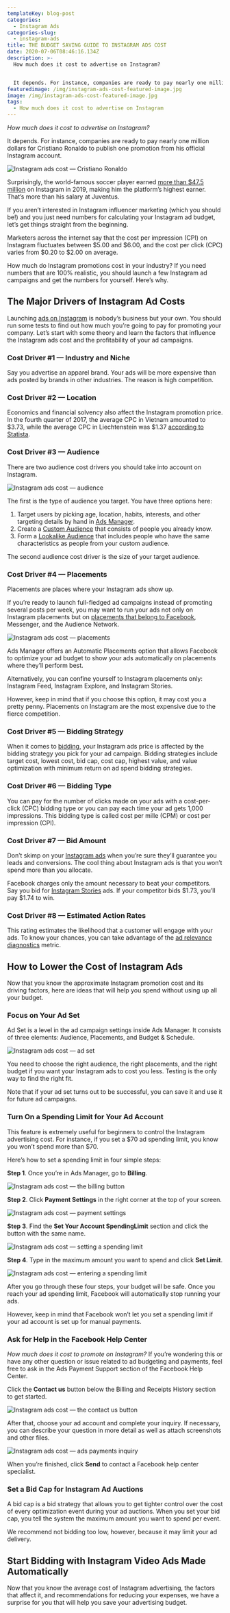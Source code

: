 ```yaml
---
templateKey: blog-post
categories:
  - Instagram Ads
categories-slug:
  - instagram-ads
title: THE BUDGET SAVING GUIDE TO INSTAGRAM ADS COST
date: 2020-07-06T08:46:16.134Z
description: >-
  How much does it cost to advertise on Instagram?


  It depends. For instance, companies are ready to pay nearly one million dollars for Cristiano Ronaldo to publish one promotion from his official Instagram account.
featuredimage: /img/instagram-ads-cost-featured-image.jpg
image: /img/instagram-ads-cost-featured-image.jpg
tags:
  - How much does it cost to advertise on Instagram
---
```

<!--StartFragment-->

*How much does it cost to advertise on Instagram?*

It depends. For instance, companies are ready to pay nearly one million dollars for Cristiano Ronaldo to publish one promotion from his official Instagram account.

![Instagram ads cost — Cristiano Ronaldo](https://softcube.com/wp-content/uploads/2020/04/instagram-ads-cost-chistiano-ronaldo.jpg)

Surprisingly, the world-famous soccer player earned [more than $47.5 million](https://www.statista.com/chart/19728/cristiano-ronaldo-makes-more-from-instagram-than-soccer/) on Instagram in 2019, making him the platform’s highest earner. That’s more than his salary at Juventus.

If you aren’t interested in Instagram influencer marketing (which you should be!) and you just need numbers for calculating your Instagram ad budget, let’s get things straight from the beginning.

Marketers across the internet say that the cost per impression (CPI) on Instagram fluctuates between $5.00 and $6.00, and the cost per click (CPC) varies from $0.20 to $2.00 on average.

How much do Instagram promotions cost in your industry? If you need numbers that are 100% realistic, you should launch a few Instagram ad campaigns and get the numbers for yourself. Here’s why.

## The Major Drivers of Instagram Ad Costs

Launching [ads on Instagram](https://softcube.com/instagram-ad-formats-basics-and-recommendations/) is nobody’s business but your own. You should run some tests to find out how much you’re going to pay for promoting your company. Let’s start with some theory and learn the factors that influence the Instagram ads cost and the profitability of your ad campaigns.

### Cost Driver #1 — Industry and Niche

Say you advertise an apparel brand. Your ads will be more expensive than ads posted by brands in other industries. The reason is high competition.

### Cost Driver #2 — Location

Economics and financial solvency also affect the Instagram promotion price. In the fourth quarter of 2017, the average CPC in Vietnam amounted to $3.73, while the average CPC in Liechtenstein was $1.37 [according to Statista](http://statista.com/statistics/872579/cost-per-click-on-instagram-countries/).

### Cost Driver #3 — Audience

There are two audience cost drivers you should take into account on Instagram.

![Instagram ads cost — audience](https://softcube.com/wp-content/uploads/2020/04/instagram-ads-cost-audience.jpg)

The first is the type of audience you target. You have three options here:

1. Target users by picking age, location, habits, interests, and other targeting details by hand in [Ads Manager](https://softcube.com/tips-and-tricks-for-facebook-ads-manager/).
2. Create a [Custom Audience](https://softcube.com/guide-to-facebook-custom-audiences/) that consists of people you already know.
3. Form a [Lookalike Audience](https://softcube.com/how-to-use-facebook-lookalike-audiences/) that includes people who have the same characteristics as people from your custom audience.

The second audience cost driver is the size of your target audience.

### Cost Driver #4 — Placements

Placements are places where your Instagram ads show up.

If you’re ready to launch full-fledged ad campaigns instead of promoting several posts per week, you may want to run your ads not only on Instagram placements but on [placements that belong to Facebook](https://softcube.com/how-to-place-ads-on-facebook-ad-placements/), Messenger, and the Audience Network.

![Instagram ads cost — placements](https://softcube.com/wp-content/uploads/2020/04/instagram-ads-cost-placements.jpg)

Ads Manager offers an Automatic Placements option that allows Facebook to optimize your ad budget to show your ads automatically on placements where they’ll perform best.

Alternatively, you can confine yourself to Instagram placements only: Instagram Feed, Instagram Explore, and Instagram Stories.

However, keep in mind that if you choose this option, it may cost you a pretty penny. Placements on Instagram are the most expensive due to the fierce competition.

### Cost Driver #5 — Bidding Strategy

When it comes to [bidding](https://softcube.com/how-to-become-the-winner-in-facebook-bidding/), your Instagram ads price is affected by the bidding strategy you pick for your ad campaign. Bidding strategies include target cost, lowest cost, bid cap, cost cap, highest value, and value optimization with minimum return on ad spend bidding strategies.

### Cost Driver #6 — Bidding Type

You can pay for the number of clicks made on your ads with a cost-per-click (CPC) bidding type or you can pay each time your ad gets 1,000 impressions. This bidding type is called cost per mille (CPM) or cost per impression (CPI).

### Cost Driver #7 — Bid Amount

Don’t skimp on your [Instagram ads](https://softcube.com/recommendations-for-instagram-sponsored-ads/) when you’re sure they’ll guarantee you leads and conversions. The cool thing about Instagram ads is that you won’t spend more than you allocate.

Facebook charges only the amount necessary to beat your competitors. Say you bid for [Instagram Stories](https://softcube.com/the-complete-guide-to-instagram-stories-ads/) ads. If your competitor bids $1.73, you’ll pay $1.74 to win.

### Cost Driver #8 — Estimated Action Rates

This rating estimates the likelihood that a customer will engage with your ads. To know your chances, you can take advantage of the [ad relevance diagnostics](https://softcube.com/essential-facebook-ad-metrics-you-must-use/) metric.

## How to Lower the Cost of Instagram Ads

Now that you know the approximate Instagram promotion cost and its driving factors, here are ideas that will help you spend without using up all your budget.

### Focus on Your Ad Set

Ad Set is a level in the ad campaign settings inside Ads Manager. It consists of three elements: Audience, Placements, and Budget & Schedule.

![Instagram ads cost — ad set](https://softcube.com/wp-content/uploads/2020/04/instagram-ads-cost-ad-set.jpg)

You need to choose the right audience, the right placements, and the right budget if you want your Instagram ads to cost you less. Testing is the only way to find the right fit.

Note that if your ad set turns out to be successful, you can save it and use it for future ad campaigns.

### Turn On a Spending Limit for Your Ad Account

This feature is extremely useful for beginners to control the Instagram advertising cost. For instance, if you set a $70 ad spending limit, you know you won’t spend more than $70.

Here’s how to set a spending limit in four simple steps:

**Step 1**. Once you’re in Ads Manager, go to **Billing**.

![Instagram ads cost — the billing button](https://softcube.com/wp-content/uploads/2020/04/instagram-ads-cost-billing-button.jpg)

**Step 2**. Click **Payment Settings** in the right corner at the top of your screen.

![Instagram ads cost — payment settings](https://softcube.com/wp-content/uploads/2020/04/instagram-ads-cost-payment-settings.jpg)

**Step 3**. Find the **Set Your Account SpendingLimit** section and click the button with the same name.

![Instagram ads cost — setting a spending limit](https://softcube.com/wp-content/uploads/2020/04/instagram-ads-cost-account-spending-limit.jpg)

**Step 4**. Type in the maximum amount you want to spend and click **Set Limit**.

![Instagram ads cost — entering a spending limit](https://softcube.com/wp-content/uploads/2020/04/instagram-ads-cost-setting-spending-limit.jpg)

After you go through these four steps, your budget will be safe. Once you reach your ad spending limit, Facebook will automatically stop running your ads.

However, keep in mind that Facebook won’t let you set a spending limit if your ad account is set up for manual payments.

### Ask for Help in the Facebook Help Center

*How much does it cost to promote on Instagram?* If you’re wondering this or have any other question or issue related to ad budgeting and payments, feel free to ask in the Ads Payment Support section of the Facebook Help Center.

Click the **Contact us** button below the Billing and Receipts History section to get started.

![Instagram ads cost — the contact us button](https://softcube.com/wp-content/uploads/2020/04/instagram-ads-cost-ads-contact-us-button.jpg)

After that, choose your ad account and complete your inquiry. If necessary, you can describe your question in more detail as well as attach screenshots and other files.

![Instagram ads cost — ads payments inquiry](https://softcube.com/wp-content/uploads/2020/04/instagram-ads-cost-ads-payments-inquiry.jpg)

When you’re finished, click **Send** to contact a Facebook help center specialist.

### Set a Bid Cap for Instagram Ad Auctions

A bid cap is a bid strategy that allows you to get tighter control over the cost of every optimization event during your ad auctions. When you set your bid cap, you tell the system the maximum amount you want to spend per event.

We recommend not bidding too low, however, because it may limit your ad delivery.

## Start Bidding with Instagram Video Ads Made Automatically

Now that you know the average cost of Instagram advertising, the factors that affect it, and recommendations for reducing your expenses, we have a surprise for you that will help you save your advertising budget.

<!--EndFragment-->